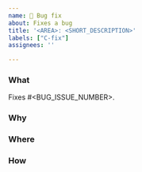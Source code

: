 ```yaml
---
name: 🐞 Bug fix
about: Fixes a bug
title: '<AREA>: <SHORT_DESCRIPTION>'
labels: ["C-fix"]
assignees: ''

---
```


### What
Fixes #<BUG_ISSUE_NUMBER>.

<!-- If applicable, describe the bug in more detail. -->

### Why
<!-- If applicable, describe why the bug exists. -->

### Where
<!-- If applicable, describe all the places the bug affects. -->

### How
<!-- If applicable, describe how this fix works. -->
